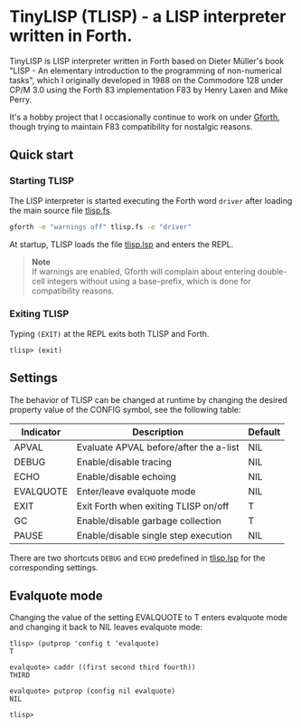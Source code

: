 # TinyLISP (TLISP) - a LISP interpreter written in Forth.

TinyLISP is LISP interpreter written in Forth based on Dieter Müller's book
"LISP - An elementary introduction to the programming of non-numerical tasks",
which I originally developed in 1988 on the Commodore 128 under CP/M 3.0
using the Forth 83 implementation F83 by Henry Laxen and Mike Perry.

It's a hobby project that I occasionally continue to work on under
[Gforth](https://gforth.org), though trying to maintain F83 compatibility
for nostalgic reasons.

## Quick start

### Starting TLISP

The LISP interpreter is started executing the Forth word `driver` after loading
the main source file [tlisp.fs](tlisp.fs).

```sh
gforth -e "warnings off" tlisp.fs -e "driver"
```

At startup, TLISP loads the file [tlisp.lsp](tlisp.lsp) and enters the REPL.

> **Note**<br/>
> If warnings are enabled, Gforth will complain about entering double-cell
> integers without using a base-prefix, which is done for compatibility reasons.

### Exiting TLISP

Typing `(EXIT)` at the REPL exits both TLISP and Forth.

```
tlisp> (exit)
```

## Settings

The behavior of TLISP can be changed at runtime by changing the desired property
value of the CONFIG symbol, see the following table:

| Indicator | Description                            | Default |
|-----------|----------------------------------------|---------|
| APVAL     | Evaluate APVAL before/after the a-list | NIL     |
| DEBUG     | Enable/disable tracing                 | NIL     |
| ECHO      | Enable/disable echoing                 | NIL     |
| EVALQUOTE | Enter/leave evalquote mode             | NIL     |
| EXIT      | Exit Forth when exiting TLISP on/off   | T       |
| GC        | Enable/disable garbage collection      | T       |
| PAUSE     | Enable/disable single step execution   | NIL     |

There are two shortcuts `DEBUG` and `ECHO` predefined in [tlisp.lsp](tlisp.lsp) for the
corresponding settings.

## Evalquote mode

Changing the value of the setting EVALQUOTE to T enters evalquote mode and
changing it back to NIL leaves evalquote mode:

```
tlisp> (putprop 'config t 'evalquote)
T

evalquote> caddr ((first second third fourth))
THIRD

evalquote> putprop (config nil evalquote)
NIL

tlisp>
```
